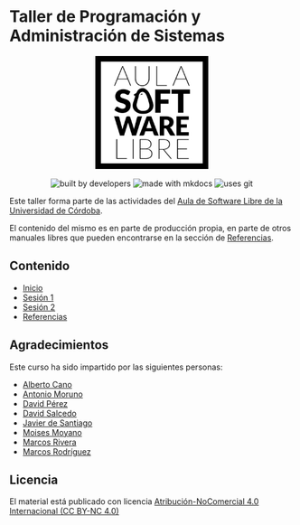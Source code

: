 # Taller de Programación y Administración de Sistemas

<div align="center">
    <img width="200" src="/docs/images/logoasl.png" alt="Aula Software Libre de la UCO">
</div>

<div align="center">

![built by developers](https://img.shields.io/badge/built%20by-developers%20%3C%2F%3E-orange.svg?longCache=true&style=for-the-badge) ![made with mkdocs](https://img.shields.io/badge/made%20with-mkdocs-green.svg?longCache=true&style=for-the-badge) ![uses git](https://img.shields.io/badge/uses-git-blue.svg?longCache=true&style=for-the-badge)

</div>

Este taller forma parte de las actividades del [Aula de Software Libre de la
Universidad de Córdoba](https://www.uco.es/aulasoftwarelibre).

El contenido del mismo es en parte de producción propia, en parte de otros
manuales libres que pueden encontrarse en la sección de [Referencias](/referencias).

## Contenido

- [Inicio](index)
- [Sesión 1](Sesion-1/Introducción)
- [Sesión 2](Sesion-2/Introducción)
- [Referencias](referencias)

## Agradecimientos

Este curso ha sido impartido por las siguientes personas:

- [Alberto Cano](https://github.com/0Kan0)
- [Antonio Moruno](https://github.com/moruno21)
- [David Pérez](https://github.com/Davison27)
- [David Salcedo](https://github.com/Salsedini)
- [Javier de Santiago](https://github.com/jdes01)
- [Moises Moyano](https://github.com/mmc2001)
- [Marcos Rivera](https://github.com/MarcosRigal)
- [Marcos Rodríguez](https://github.com/mark-doblefilo)

## Licencia

El material está publicado con licencia [Atribución-NoComercial 4.0 Internacional (CC BY-NC 4.0)](https://creativecommons.org/licenses/by-nc/4.0/deed.es)